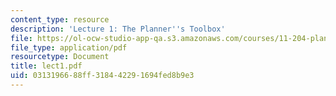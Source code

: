 ```yaml
---
content_type: resource
description: 'Lecture 1: The Planner''s Toolbox'
file: https://ol-ocw-studio-app-qa.s3.amazonaws.com/courses/11-204-planning-communications-and-digital-media-fall-2004/0313196688ff318442291694fed8b9e3_lect1.pdf
file_type: application/pdf
resourcetype: Document
title: lect1.pdf
uid: 03131966-88ff-3184-4229-1694fed8b9e3
---
```

